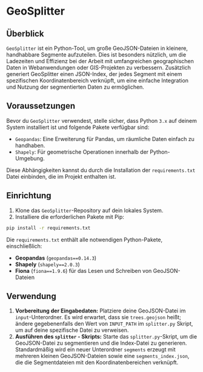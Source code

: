 # GeoSplitter

## Überblick
`GeoSplitter` ist ein Python-Tool, um große GeoJSON-Dateien in kleinere, handhabbare Segmente aufzuteilen. Dies ist besonders nützlich, um die Ladezeiten und Effizienz bei der Arbeit mit umfangreichen geographischen Daten in Webanwendungen oder GIS-Projekten zu verbessern. Zusätzlich generiert GeoSplitter einen JSON-Index, der jedes Segment mit einem spezifischen Koordinatenbereich verknüpft, um eine einfache Integration und Nutzung der segmentierten Daten zu ermöglichen.

## Voraussetzungen

Bevor du `GeoSplitter` verwendest, stelle sicher, dass Python `3.x` auf deinem System installiert ist und folgende Pakete verfügbar sind:

- `Geopandas`: Eine Erweiterung für Pandas, um räumliche Daten einfach zu handhaben.
- `Shapely`: Für geometrische Operationen innerhalb der Python-Umgebung.

Diese Abhängigkeiten kannst du durch die Installation der `requirements.txt` Datei einbinden, die im Projekt enthalten ist.

## Einrichtung

1. Klone das `GeoSplitter`-Repository auf dein lokales System.
2. Installiere die erforderlichen Pakete mit Pip:

```bash
pip install -r requirements.txt
```

Die `requirements.txt` enthält alle notwendigen Python-Pakete, einschließlich:

- **Geopandas** (`geopandas==0.14.3`)
- **Shapely** (`shapely==2.0.3`)
- **Fiona** (`fiona==1.9.6`) für das Lesen und Schreiben von GeoJSON-Dateien

## Verwendung

1. **Vorbereitung der Eingabedaten:** Platziere deine GeoJSON-Datei im `input`-Unterordner. Es wird erwartet, dass sie `trees.geojson` heißt; ändere gegebenenfalls den Wert von `INPUT_PATH` im `splitter.py` Skript, um auf deine spezifische Datei zu verweisen.
2. **Ausführen des `splitter` - Skripts:** Starte das `splitter.py`-Skript, um die GeoJSON-Datei zu segmentieren und die Index-Datei zu generieren. Standardmäßig wird ein neuer Unterordner `segments` erzeugt mit mehreren kleinen GeoJSON-Dateien sowie eine `segments_index.json`, die die Segmentdateien mit den Koordinatenbereichen verknüpft.